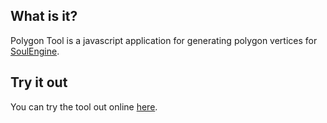 ## What is it?

Polygon Tool is a javascript application for generating polygon vertices for [SoulEngine](https://github.com/Cryru/SoulEngine).

## Try it out

You can try the tool out online [here](https://cryru.github.io/Polygon-Tool/).

